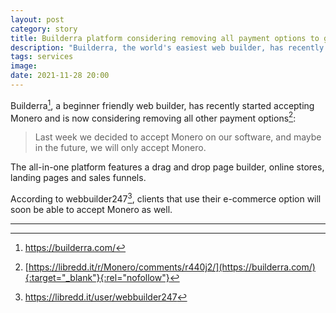 ```yaml
---
layout: post
category: story
title: Builderra platform considering removing all payment options to go all-in on Monero
description: "Builderra, the world's easiest web builder, has recently started accepting Monero and is now considering removing all other payment options."
tags: services
image: 
date: 2021-11-28 20:00
---
```


Builderra[^1], a beginner friendly web builder, has recently started accepting Monero and is now considering removing all other payment options[^2]:

> Last week we decided to accept Monero on our software, and maybe in the future, we will only accept Monero.

The all-in-one platform features a drag and drop page builder, online stores, landing pages and sales funnels.

According to webbuilder247[^3], clients that use their e-commerce option will soon be able to accept Monero as well.

---

[^1]: https://builderra.com/
[^2]: [https://libredd.it/r/Monero/comments/r440j2/](https://builderra.com/){:target="_blank"}{:rel="nofollow"}
[^3]: https://libredd.it/user/webbuilder247
